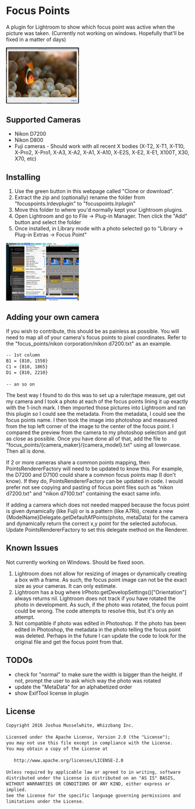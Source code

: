Focus Points
=======

A plugin for Lightroom to show which focus point was active when the picture was taken. (Currently not working on windows. Hopefully that'll be fixed in a matter of days)

<img src="screens/sample.png" alt="Screenshot" style="width: 200px;"/>



Supported Cameras
--------
* Nikon D7200
* Nikon D800
* Fuji cameras - Should work with all recent X bodies (X-T2, X-T1, X-T10, X-Pro2, X-Pro1, X-A3, X-A2, X-A1, X-A10, X-E2S, X-E2, X-E1, X100T, X30, X70, etc)


Installing
--------
1. Use the green button in this webpage called "Clone or download".
2. Extract the zip and (optionally) rename the folder from "focuspoints.lrdevplugin" to "focuspoints.lrplugin"
3. Move this folder to where you'd normally kept your Lightroom plugins.
4. Open Lightroom and go to File -> Plug-in Manager. Then click the "Add" button and select the folder
5. Once installed, in Library mode with a photo selected go to "Library -> Plug-in Extras -> Focus Point"
<img src="screens/plugin_extra.png" alt="Screenshot" style="width: 200px;"/>


Adding your own camera
--------
If you wish to contribute, this should be as painless as possible. You will need to map all of your camera's focus points to pixel coordinates. Refer to the "focus_points/nikon corporation/nikon d7200.txt" as an example.
```
-- 1st column
B1 = {810, 1550}
C1 = {810, 1865}
D1 = {810, 2210}

-- an so on
```
The best way I found to do this was to set up a ruler/tape measure, get out my camera and I took a photo at each of the focus points lining it up exactly with the 1-inch mark. I then imported those pictures into Lightroom and ran this plugin so I could see the metadata. From the metadata, I could see the focus points name. I then took the image into photoshop and measured from the top left corner of the image to the center of the focus point. I compared the preview from the camera to my photoshop selection and got as close as possible. Once you have done all of that, add the file to "focus_points/{camera_maker}/{camera_model}.txt" using all lowercase. Then all is done.

If 2 or more cameras share a common points mapping, then PointsRendererFactory will need to be updated to know this. For example, the D7200 and D7100 could share a common focus points map (I don't know). If they do, PointsRendererFactory can be updated in code. I would prefer not see copying and pasting of focus point files such as "nikon d7200.txt" and "nikon d7100.txt" containing the exact same info.

If adding a camera which does not needed mapped because the focus point is given dynamically (like Fuji) or is a pattern (like A7Rii), create a new {ModelName}Delegate.getDefaultAfPoints(photo, metaData) for the camera and dynamically return the correct x,y point for the selected autofocus. Update PointsRendererFactory to set this delegate method on the Renderer.


Known Issues
--------
Not currently working on Windows. Should be fixed soon.
1. Lightroom does not allow for resizing of images or dynamically creating a box with a frame. As such,
the focus point image can not be the exact size as your cameras. It can only estimate.
2. Lightroom has a bug where lrPhoto:getDevelopSettings()["Orientation"] always returns nil. Lightroom does not
track if you have rotated the photo in development. As such, if the photo was rotated, the focus point could be
wrong. The code attempts to resolve this, but it's only an attempt.
3. Not compatible if photo was edited in Photoshop. If the photo has been edited in Photoshop, the metadata in the photo telling the focus point was deleted. Perhaps in the future I can update the code to look for the original file and get the focus point from that.


TODOs
--------
 * check for "normal" to make sure the width is bigger than the height. if not, prompt
  the user to ask which way the photo was rotated
 * update the "MetaData" for an alphabetized order
 * show ExifTool license in plugin


License
--------

    Copyright 2016 Joshua Musselwhite, Whizzbang Inc.

    Licensed under the Apache License, Version 2.0 (the "License");
    you may not use this file except in compliance with the License.
    You may obtain a copy of the License at

       http://www.apache.org/licenses/LICENSE-2.0

    Unless required by applicable law or agreed to in writing, software
    distributed under the License is distributed on an "AS IS" BASIS,
    WITHOUT WARRANTIES OR CONDITIONS OF ANY KIND, either express or implied.
    See the License for the specific language governing permissions and
    limitations under the License.

